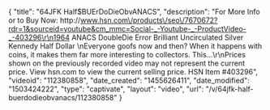 {
    "title": "64JFK Half$BUErDoDieObvANACS",
    "description": "For More Info or to Buy Now: http:\/\/www.hsn.com\/products\/seo\/7670672?rdr=1&sourceid=youtube&cm_mmc=Social-_-Youtube-_-ProductVideo-_-403296\r\n1964 ANACS DoubleDie Error Brilliant Uncirculated Silver Kennedy Half Dollar  \nEveryone goofs now and then? When it happens with coins, it makes them far more interesting to collectors. This...\r\nPrices shown on the previously recorded video may not represent the current price.  View hsn.com to view the current selling price. HSN Item #403296",
    "videoid": "112380858",
    "date_created": "1455626411",
    "date_modified": "1503424222",
    "type": "captivate",
    "layout": "video",
    "url": "\/v\/64jfk-half-buerdodieobvanacs\/112380858"
}